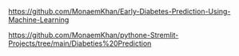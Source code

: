 https://github.com/MonaemKhan/Early-Diabetes-Prediction-Using-Machine-Learning

https://github.com/MonaemKhan/pythone-Stremlit-Projects/tree/main/Diabeties%20Prediction
